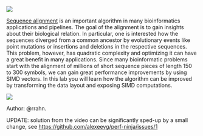 [<img src="../../../img/Vectorization1-Intro.png">](https://www.youtube.com/watch?v=osfIC5uO0G8&list=PLRWO2AL1QAV6bJAU2kgB4xfodGID43Y5d&index=12)

[Sequence alignment](https://en.wikipedia.org/wiki/Sequence_alignment) is an important algorithm in many bioinformatics applications and pipelines. The goal of the alignment is to gain insights about their biological  relation. In particular, one is interested how the sequences diverged from a common ancestor by evolutionary events like point mutations or insertions and deletions in the respective sequences.
This problem, however, has quadratic complexity and optimizing it can have a great benefit in many applications.
Since many bioinformatic problems start with the alignment of millions of short sequence pieces of length 150 to 300 symbols, we can gain great performance improvements by using SIMD vectors. In this lab you will learn how the algorithm can be improved by transforming the data layout and exposing SIMD computations.

[<img src="../../../img/Vectorization1-Summary.png">](https://www.youtube.com/watch?v=OvM6eAh8wBc&list=PLRWO2AL1QAV6bJAU2kgB4xfodGID43Y5d&index=12)


Author: @rrahn.

UPDATE: solution from the video can be significantly sped-up by a small change, see https://github.com/alexeevg/perf-ninja/issues/1
